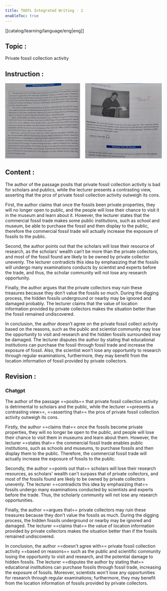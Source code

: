 ```yaml
---
title: TOEFL Integrated Writing - 2
enableToc: true
---
```

[[catalog/learning/language/eng|eng]]

## Topic : 
Private fossil collection activity

## Instruction :
![](images/english/TOEFL_Integrated_Writing_2.png)     

## Content : 
The author of the passage posits that private fossil collection activity is bad for scholars and publics, while the lecturer presents a contrasting view, asserting that the pros of private fossil collection activity outweigh its cons. 

First, the author claims that once the fossils been private properties, they will no longer open to public, and the people will lose their chance to visit it in the museum and learn about it. However, the lecturer states that the commercial fossil trade makes some public institutions, such as school and museum, be able to purchase the fossil and then display to the public, therefore the commercial fossil trade will actually increase the exposure of fossils to the public.  

Second, the author points out that the scholars will lose their resource of research, as the scholars’ wealth can’t be more than the private collectors, and most of the fossil found are likely to be owned by private collector unevenly. The lecturer contradicts this idea by emphasizing that the fossils will undergo many examinations conducts by scientist and experts before the trade, and thus, the scholar community will not lose any research opportunity.  

Finally, the author argues that the private collectors may ruin these treasures because they don’t value the fossils so much. During the digging process, the hidden fossils underground or nearby may be ignored and damaged probably. The lecturer claims that the value of location information provided by private collectors makes the situation better than the fossil remained undiscovered. 

In conclusion, the author doesn’t agree on the private fossil collect activity based on the reasons, such as the public and scientist community may lose the opportunity to visit and research and the hidden fossils surrounded may be damaged. The lecturer disputes the author by stating that educational institutions can purchase the fossil through fossil trade and increase the exposure of fossil. Also, the scientist won’t lose any opportunity to research through regular examinations, furthermore, they may benefit from the location information of fossil provided by private collectors. 

## Revision :
### Chatgpt
The author of the passage ==posits== that private fossil collection activity is detrimental to scholars and the public, while the lecturer ==presents a contrasting view==, ==asserting that== the pros of private fossil collection activity outweigh its cons.

Firstly, the author ==claims that== once the fossils become private properties, they will no longer be open to the public, and people will lose their chance to visit them in museums and learn about them. However, the lecturer ==states that== the commercial fossil trade enables public institutions, such as schools and museums, to purchase fossils and then display them to the public. Therefore, the commercial fossil trade will actually increase the exposure of fossils to the public.

Secondly, the author ==points out that== scholars will lose their research resources, as scholars' wealth can't surpass that of private collectors, and most of the fossils found are likely to be owned by private collectors unevenly. The lecturer ==contradicts this idea by emphasizing that== fossils undergo many examinations conducted by scientists and experts before the trade. Thus, the scholarly community will not lose any research opportunities.

Finally, the author ==argues that== private collectors may ruin these treasures because they don't value the fossils as much. During the digging process, the hidden fossils underground or nearby may be ignored and damaged. The lecturer ==claims that== the value of location information provided by private collectors makes the situation better than if the fossils remained undiscovered.

In conclusion, the author ==doesn't agree with== private fossil collection activity ==based on reasons== such as the public and scientific community losing the opportunity to visit and research, and the potential damage to hidden fossils. The lecturer ==disputes the author by stating that== educational institutions can purchase fossils through fossil trade, increasing the exposure of fossils. Moreover, scientists won't lose any opportunities for research through regular examinations; furthermore, they may benefit from the location information of fossils provided by private collectors.
